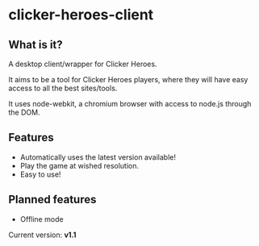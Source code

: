 clicker-heroes-client
=====================

What is it?
-----------
A desktop client/wrapper for Clicker Heroes.

It aims to be a tool for Clicker Heroes players, where they will have easy access to all the best sites/tools.

It uses node-webkit, a chromium browser with access to node.js through the DOM.

Features
--------
* Automatically uses the latest version available!
* Play the game at wished resolution.
* Easy to use!


Planned features
----------------
* Offline mode


Current version: **v1.1**


